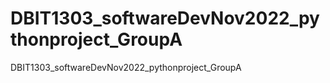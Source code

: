 # DBIT1303_softwareDevNov2022_pythonproject_GroupA
DBIT1303_softwareDevNov2022_pythonproject_GroupA

